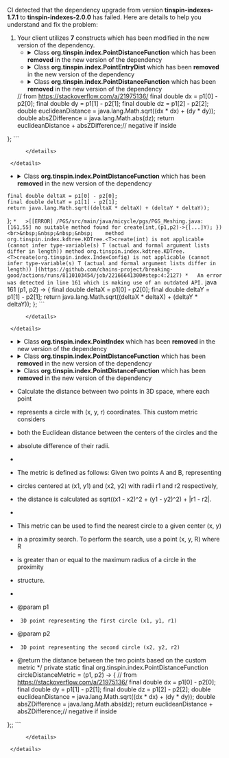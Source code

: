 CI detected that the dependency upgrade from version **tinspin-indexes-1.7.1** to **tinspin-indexes-2.0.0** has failed. Here are details to help you understand and fix the problem:
1. Your client utilizes **7** constructs which has been modified in the new version of the dependency.
   * <details>
        <summary>Class <b>org.tinspin.index.PointDistanceFunction</b> which has been <b>removed</b> in the new version of the dependency</summary>
            
        * <details>
          <summary>The failure is identified from the logs generated in the build process. </summary>
          
            *   >[[ERROR] /PGS/src/main/java/micycle/pgs/PGS_CirclePacking.java:[26,25] cannot find symbol<br>&nbsp;&nbsp;&nbsp;&nbsp;  symbol:   class PointDistanceFunction
  location: package org.tinspin.index
](https://github.com/chains-project/breaking-good/actions/runs/8110103454/job/22166641300#step:4:2119)
            *   An error was detected in line 26 which is making use of an outdated API.
             ``` java
             26   import org.tinspin.index.PointDistanceFunction;;
            ```

          </details>
            
     </details>
   * <details>
        <summary>Class <b>org.tinspin.index.PointEntryDist</b> which has been <b>removed</b> in the new version of the dependency</summary>
            
        * <details>
          <summary>The failure is identified from the logs generated in the build process. </summary>
          
            *   >[[ERROR] /PGS/src/main/java/micycle/pgs/PGS_CirclePacking.java:[27,25] cannot find symbol<br>&nbsp;&nbsp;&nbsp;&nbsp;  symbol:   class PointEntryDist
  location: package org.tinspin.index
](https://github.com/chains-project/breaking-good/actions/runs/8110103454/job/22166641300#step:4:2120)
            *   An error was detected in line 27 which is making use of an outdated API.
             ``` java
             27   import org.tinspin.index.PointEntryDist;;
            ```

          </details>
            
     </details>
   * <details>
        <summary>Class <b>org.tinspin.index.PointDistanceFunction</b> which has been <b>removed</b> in the new version of the dependency</summary>
            
        * <details>
          <summary>The failure is identified from the logs generated in the build process. </summary>
          
            *   >[[ERROR] /PGS/src/main/java/micycle/pgs/PGS_CirclePacking.java:[645,30] cannot find symbol<br>&nbsp;&nbsp;&nbsp;&nbsp;  symbol:   class PointDistanceFunction
  location: class micycle.pgs.PGS_CirclePacking
](https://github.com/chains-project/breaking-good/actions/runs/8110103454/job/22166641300#step:4:2121)
            *   An error was detected in line 645 which is making use of an outdated API.
             ``` java
             645   (p1, p2) -> {
    // from https://stackoverflow.com/a/21975136/
    final double dx = p1[0] - p2[0];
    final double dy = p1[1] - p2[1];
    final double dz = p1[2] - p2[2];
    double euclideanDistance = java.lang.Math.sqrt((dx * dx) + (dy * dy));
    double absZDifference = java.lang.Math.abs(dz);
    return euclideanDistance + absZDifference;// negative if inside

};
            ```

          </details>
            
     </details>
   * <details>
        <summary>Class <b>org.tinspin.index.PointDistanceFunction</b> which has been <b>removed</b> in the new version of the dependency</summary>
            
        * <details>
          <summary>The failure is identified from the logs generated in the build process. </summary>
          
            *   >[[ERROR] /PGS/src/main/java/micycle/pgs/PGS_Meshing.java:[161,23] cannot find symbol<br>&nbsp;&nbsp;&nbsp;&nbsp;  symbol:   class PointIndex
  location: class micycle.pgs.PGS_Meshing
](https://github.com/chains-project/breaking-good/actions/runs/8110103454/job/22166641300#step:4:2126)
            *   An error was detected in line 161 which is making use of an outdated API.
             ``` java
             161   (p1, p2) -> {
    final double deltaX = p1[0] - p2[0];
    final double deltaY = p1[1] - p2[1];
    return java.lang.Math.sqrt((deltaX * deltaX) + (deltaY * deltaY));
};
            ```
            *   >[[ERROR] /PGS/src/main/java/micycle/pgs/PGS_Meshing.java:[161,55] no suitable method found for create(int,(p1,p2)->{[...]Y); })<br>&nbsp;&nbsp;&nbsp;&nbsp;    method org.tinspin.index.kdtree.KDTree.<T>create(int) is not applicable
      (cannot infer type-variable(s) T
        (actual and formal argument lists differ in length))
    method org.tinspin.index.kdtree.KDTree.<T>create(org.tinspin.index.IndexConfig) is not applicable
      (cannot infer type-variable(s) T
        (actual and formal argument lists differ in length))
](https://github.com/chains-project/breaking-good/actions/runs/8110103454/job/22166641300#step:4:2127)
            *   An error was detected in line 161 which is making use of an outdated API.
             ``` java
             161   (p1, p2) -> {
    final double deltaX = p1[0] - p2[0];
    final double deltaY = p1[1] - p2[1];
    return java.lang.Math.sqrt((deltaX * deltaX) + (deltaY * deltaY));
};
            ```

          </details>
            
     </details>
   * <details>
        <summary>Class <b>org.tinspin.index.PointIndex</b> which has been <b>removed</b> in the new version of the dependency</summary>
            
        * <details>
          <summary>The failure is identified from the logs generated in the build process. </summary>
          
            *   >[[ERROR] /PGS/src/main/java/micycle/pgs/PGS_Meshing.java:[36,25] cannot find symbol<br>&nbsp;&nbsp;&nbsp;&nbsp;  symbol:   class PointIndex
  location: package org.tinspin.index
](https://github.com/chains-project/breaking-good/actions/runs/8110103454/job/22166641300#step:4:2122)
            *   An error was detected in line 36 which is making use of an outdated API.
             ``` java
             36   import org.tinspin.index.PointIndex;;
            ```

          </details>
            
     </details>
   * <details>
        <summary>Class <b>org.tinspin.index.PointDistanceFunction</b> which has been <b>removed</b> in the new version of the dependency</summary>
            
        * <details>
          <summary>The failure is identified from the logs generated in the build process. </summary>
          
            *   >[[ERROR] /PGS/src/main/java/micycle/pgs/PGS_Meshing.java:[161,23] cannot find symbol<br>&nbsp;&nbsp;&nbsp;&nbsp;  symbol:   class PointIndex
  location: class micycle.pgs.PGS_Meshing
](https://github.com/chains-project/breaking-good/actions/runs/8110103454/job/22166641300#step:4:2126)
            *   An error was detected in line 161 which is making use of an outdated API.
             ``` java
             161   create(int,org.tinspin.index.PointDistanceFunction);
            ```
            *   >[[ERROR] /PGS/src/main/java/micycle/pgs/PGS_Meshing.java:[161,55] no suitable method found for create(int,(p1,p2)->{[...]Y); })<br>&nbsp;&nbsp;&nbsp;&nbsp;    method org.tinspin.index.kdtree.KDTree.<T>create(int) is not applicable
      (cannot infer type-variable(s) T
        (actual and formal argument lists differ in length))
    method org.tinspin.index.kdtree.KDTree.<T>create(org.tinspin.index.IndexConfig) is not applicable
      (cannot infer type-variable(s) T
        (actual and formal argument lists differ in length))
](https://github.com/chains-project/breaking-good/actions/runs/8110103454/job/22166641300#step:4:2127)
            *   An error was detected in line 161 which is making use of an outdated API.
             ``` java
             161   create(int,org.tinspin.index.PointDistanceFunction);
            ```

          </details>
            
     </details>
   * <details>
        <summary>Class <b>org.tinspin.index.PointDistanceFunction</b> which has been <b>removed</b> in the new version of the dependency</summary>
            
        * <details>
          <summary>The failure is identified from the logs generated in the build process. </summary>
          
            *   >[[ERROR] /PGS/src/main/java/micycle/pgs/PGS_CirclePacking.java:[645,30] cannot find symbol<br>&nbsp;&nbsp;&nbsp;&nbsp;  symbol:   class PointDistanceFunction
  location: class micycle.pgs.PGS_CirclePacking
](https://github.com/chains-project/breaking-good/actions/runs/8110103454/job/22166641300#step:4:2121)
            *   An error was detected in line 645 which is making use of an outdated API.
             ``` java
             645   /**
 * Calculate the distance between two points in 3D space, where each point
 * represents a circle with (x, y, r) coordinates. This custom metric considers
 * both the Euclidean distance between the centers of the circles and the
 * absolute difference of their radii.
 * <p>
 * The metric is defined as follows: Given two points A and B, representing
 * circles centered at (x1, y1) and (x2, y2) with radii r1 and r2 respectively,
 * the distance is calculated as sqrt((x1 - x2)^2 + (y1 - y2)^2) + |r1 - r2|.
 * <p>
 * This metric can be used to find the nearest circle to a given center (x, y)
 * in a proximity search. To perform the search, use a point (x, y, R) where R
 * is greater than or equal to the maximum radius of a circle in the proximity
 * structure.
 *
 * @param p1
 * 		3D point representing the first circle (x1, y1, r1)
 * @param p2
 * 		3D point representing the second circle (x2, y2, r2)
 * @return the distance between the two points based on the custom metric
 */
private static final org.tinspin.index.PointDistanceFunction circleDistanceMetric = (p1, p2) -> {
    // from https://stackoverflow.com/a/21975136/
    final double dx = p1[0] - p2[0];
    final double dy = p1[1] - p2[1];
    final double dz = p1[2] - p2[2];
    double euclideanDistance = java.lang.Math.sqrt((dx * dx) + (dy * dy));
    double absZDifference = java.lang.Math.abs(dz);
    return euclideanDistance + absZDifference;// negative if inside

};;
            ```

          </details>
            
     </details>



